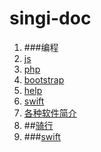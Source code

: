 # singi-doc
1. ###编程
  1. [js](js.md)
  2. [php](php.md)
  3. [bootstrap](bootstrap.md)
  4. [help](help.md)
  5. [swift](swift.dm)
  6. [各种软件简介]()
5. ##[骑行](ride.md)
6. ###[swift](swift.md)
